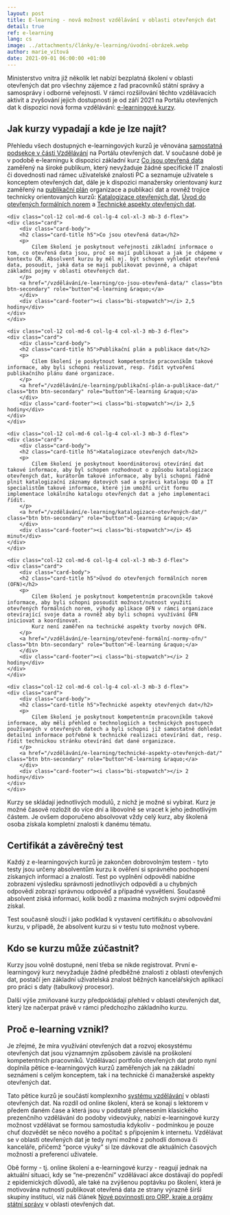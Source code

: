 ```yaml
---
layout: post
title: E-learning - nová možnost vzdělávání v oblasti otevřených dat
detail: true
ref: e-learning
lang: cs
image: ../attachments/články/e-learning/úvodní-obrázek.webp
author: marie_vítová
date: 2021-09-01 06:00:00 +01:00
---
```

Ministerstvo vnitra již několik let nabízí bezplatná školení v oblasti otevřených dat pro všechny zájemce z řad pracovníků státní správy a samosprávy i odborné veřejnosti. 
V rámci rozšiřování těchto vzdělávacích aktivit a zvyšování jejich dostupnosti je od září 2021 na Portálu otevřených dat k dispozici nová forma vzdělávání: [e-learningové kurzy][sekce e-learning].

<!--more-->

## Jak kurzy vypadají a kde je lze najít?

Přehledu všech dostupných e-learningových kurzů je věnována [samostatná podsekce v části Vzdělávání][sekce e-learning] na Portálu otevřených dat.
V současné době je v podobě e-learningu k dispozici základní kurz [Co jsou otevřená data][úvodní kurz] zaměřený na široké publikum, který nevyžaduje žádné specifické IT znalosti či dovednosti nad rámec uživatelské znalosti PC a seznamuje uživatele s konceptem otevřených dat, dále je k dispozici manažersky orientovaný kurz zaměřený na [publikační plán][publikační plán] organizace a publikaci dat a rovněž trojice technicky orientovaných kurzů: [Katalogizace otevřených dat][katalogizace], [Úvod do otevřených formálních norem][úvod do OFN] a [Technické aspekty otevřených dat][technické aspekty].

<div class="row">
      
    <div class="col-12 col-md-6 col-lg-4 col-xl-3 mb-3 d-flex">
    <div class="card">
        <div class="card-body">
        <h2 class="card-title h5">Co jsou otevřená data</h2>
        <p>
            Cílem školení je poskytnout veřejnosti základní informace o tom, co otevřená data jsou, proč se mají publikovat a jak je chápeme v kontextu ČR. Absolvent kurzu by měl mj. být schopen vyhledat otevřená data, posoudit, jaká data se mají publikovat povinně, a chápat základní pojmy v oblasti otevřených dat.
        </p>
        <a href="/vzdělávání/e-learning/co-jsou-otevřená-data/" class="btn btn-secondary" role="button">E-learning &raquo;</a>
        </div>
        <div class="card-footer"><i class="bi-stopwatch"></i> 2,5 hodiny</div>
    </div>
    </div>

    <div class="col-12 col-md-6 col-lg-4 col-xl-3 mb-3 d-flex">
    <div class="card">
        <div class="card-body">
        <h2 class="card-title h5">Publikační plán a publikace dat</h2>
        <p>
            Cílem školení je poskytnout kompetentním pracovníkům takové informace, aby byli schopni realizovat, resp. řídit vytvoření publikačního plánu dané organizace.
        </p>
        <a href="/vzdělávání/e-learning/publikační-plán-a-publikace-dat/" class="btn btn-secondary" role="button">E-learning &raquo;</a>
        </div>
        <div class="card-footer"><i class="bi-stopwatch"></i> 2,5 hodiny</div>
    </div>
    </div>

    <div class="col-12 col-md-6 col-lg-4 col-xl-3 mb-3 d-flex">
    <div class="card">
        <div class="card-body">
        <h2 class="card-title h5">Katalogizace otevřených dat</h2>
        <p>
            Cílem školení je poskytnout koordinátorovi otevírání dat takové informace, aby byl schopen rozhodnout o způsobu katalogizace otevřených dat, kurátorům takové informace, aby byli schopni řádně plnit katalogizační záznamy datových sad a správci katalogu OD a IT specialistům takové informace, které jim umožňí určit formu implementace lokálního katalogu otevřených dat a jeho implementaci řídit.
        </p>
        <a href="/vzdělávání/e-learning/katalogizace-otevřených-dat/" class="btn btn-secondary" role="button">E-learning &raquo;</a>
        </div>
        <div class="card-footer"><i class="bi-stopwatch"></i> 45 minut</div>
    </div>
    </div>

    <div class="col-12 col-md-6 col-lg-4 col-xl-3 mb-3 d-flex">
    <div class="card">
        <div class="card-body">
        <h2 class="card-title h5">Úvod do otevřených formálních norem (OFN)</h2>
        <p>
            Cílem školení je poskytnout kompetentním pracovníkům takové informace, aby byli schopni posoudit možnost/nutnost využití otevřených formálních norem, výhody aplikace OFN v rámci organizace otevírající svoje data a rovněž aby byli schopni využívání OFN iniciovat a koordinovat.
            Kurz není zaměřen na technické aspekty tvorby nových OFN.
        </p>
        <a href="/vzdělávání/e-learning/otevřené-formální-normy-ofn/" class="btn btn-secondary" role="button">E-learning &raquo;</a>
        </div>
        <div class="card-footer"><i class="bi-stopwatch"></i> 2 hodiny</div>
    </div>
    </div>

    <div class="col-12 col-md-6 col-lg-4 col-xl-3 mb-3 d-flex">
    <div class="card">
        <div class="card-body">
        <h2 class="card-title h5">Technické aspekty otevřených dat</h2>
        <p>
            Cílem školení je poskytnout kompetentním pracovníkům takové informace, aby měli přehled o technologiích a technických postupech používaných v otevřených datech a byli schopni již samostatně dohledat detailní informace potřebné k technické realizaci otevírání dat, resp. řídit technickou stránku otevírání dat dané organizace.
        </p>
        <a href="/vzdělávání/e-learning/technické-aspekty-otevřených-dat/" class="btn btn-secondary" role="button">E-learning &raquo;</a>
        </div>
        <div class="card-footer"><i class="bi-stopwatch"></i> 2 hodiny</div>
    </div>
    </div>
    
</div>

Kurzy se skládají jednotlivých modulů, z nichž je možné si vybírat.
Kurz je možné časově rozložit do více dní a libovolně se vracet k jeho jednotlivým částem.
Je ovšem doporučeno absolvovat vždy celý kurz, aby školená osoba získala kompletní znalosti k danému tématu.

## Certifikát a závěrečný test

Každý z e-learningových kurzů je zakončen dobrovolným testem - tyto testy jsou určeny absolventům kurzu k ověření si správného pochopení získaných informací a znalostí.
Test po vyplnění odpovědí nabídne zobrazení výsledku správnosti jednotlivých odpovědí a u chybných odpovědí zobrazí správnou odpověď a případné vysvětlení. Současně absolvent získá informaci, kolik bodů z maxima možných svými odpověďmi získal.

Test současně slouží i jako podklad k vystavení certifikátu o absolvování kurzu, v případě, že absolvent kurzu si v testu tuto možnost vybere.

## Kdo se kurzu může zúčastnit?

Kurzy jsou volně dostupné, není třeba se nikde registrovat.
První e-learningový kurz nevyžaduje žádné předběžné znalosti z oblasti otevřených dat, postačí jen základní uživatelská znalost běžných kancelářských aplikací pro práci s daty (tabulkový procesor). 

Další výše zmiňované kurzy předpokládají přehled v oblasti otevřených dat, který lze načerpat právě v rámci předchozího základního kurzu.

## Proč e-learning vznikl?

Je zřejmé, že míra využívání otevřených dat a rozvoj ekosystému otevřených dat jsou významným způsobem závislé na proškolení kompetentních pracovníků. 
Vzdělávací portfolio otevřených dat proto nyní doplnila pětice e-learningových kurzů zaměřených jak na základní seznámení s celým konceptem, tak i na technické či manažerské aspekty otevřených dat.

Tato pětice kurzů je součástí komplexního [systému vzdělávání][sekce POD] v oblasti otevřených dat. 
Na rozdíl od online školení, která se konají s lektorem v předem daném čase a která jsou v podstatě přenesením klasického prezenčního vzdělávání do podoby videovýuky, nabízí e-learningové kurzy možnost vzdělávat se formou samostudia kdykoliv - podmínkou je pouze chuť dozvědět se něco nového a počítač s připojením k internetu. 
Vzdělávat se v oblasti otevřených dat je tedy nyní možné z pohodlí domova či kanceláře, přičemž “porce výuky” si lze dávkovat dle aktuálních časových možností a preferencí uživatele.

Obě formy - tj. online školení a e-learningové kurzy - reagují jednak na aktuální situaci, kdy se “ne-prezenční” vzdělávací akce dostávají do popředí z epidemických důvodů, ale také na zvýšenou poptávku po školení, která je motivována nutností publikovat otevřená data ze strany výrazně širší skupiny institucí, viz náš článek [Nové povinnosti pro ORP, kraje a orgány státní správy][článek JaMí] v oblasti otevřených dat.
    
[sekce POD]: /vzdělávání/ "Sekce vzdělávání na POD"
[článek JaMí]: /články/nové-povinnosti-pro-obce-kraje-a-orgány-státní-správy-v-oblasti-otevřených-dat "Úřední desky - článek JaMí"
[úvodní kurz]: /vzdělávání/e-learning/co-jsou-otevřená-data/ "Kurz Co jsou otevřená data"
[publikační plán]: /vzdělávání/e-learning/publikační-plán-a-publikace-dat/ "Kurz Publikační plán"
[katalogizace]: /vzdělávání/e-learning/katalogizace-otevřených-dat/ "Kurz Katalogizace"
[úvod do OFN]: /vzdělávání/e-learning/otevřené-formální-normy-ofn/ "Kurz Úvod do OFN"
[technické aspekty]: /vzdělávání/e-learning/technické-aspekty-otevřených-dat/ "Kurz Technické aspekty OD"
[sekce e-learning]: /vzdělávání/e-learning/ "E-learning - Vzdělávání - Portál otevřených dat"
